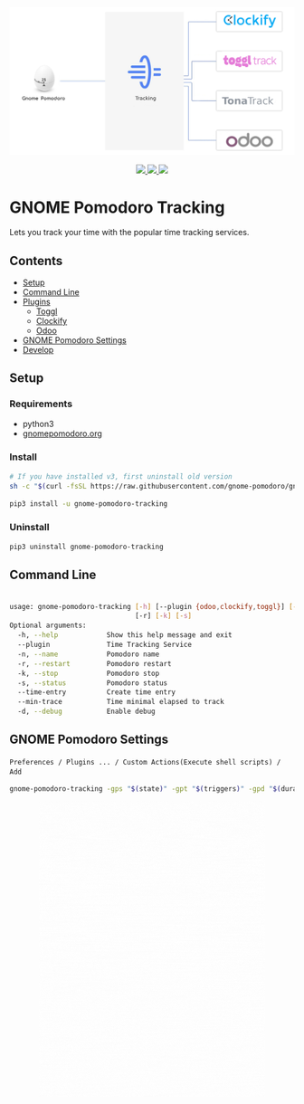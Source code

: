 <p align="center">
  <img src="docs/img/how-does-it-workv4.png" width="1200">
</p>

<p align="center">  
  <a href="https://github.com/gnome-pomodoro/gnome-pomodoro-tracking/actions?query=workflow%3APytest">
    <img src="https://github.com/gnome-pomodoro/gnome-pomodoro-tracking/workflows/Pytest/badge.svg">
  </a>
  <a href="LICENSE">  
    <img src="https://img.shields.io/github/license/gnome-pomodoro/gnome-pomodoro-tracking?style=flat-square" />
  </a>
  <a href=".pm/version.yml">
        <img src="https://img.shields.io/badge/dynamic/yaml?color=green&label=version&query=version.*&url=https://raw.githubusercontent.com/gnome-pomodoro/gnome-pomodoro-tracking/master/.pm/version.yml">
  </a>
</p>

# GNOME Pomodoro Tracking
Lets you track your time with the popular time tracking services.

## Contents

* [Setup](#setup)
* [Command Line](#command-line)
* [Plugins]()
  * [Toggl](docs/toggl.md)
  * [Clockify](docs/clockify.md)
  * [Odoo](docs/odoo.md)
* [GNOME Pomodoro Settings](#gnome-pomodoro-settings)
* [Develop](docs/develop.md)



## Setup

###  Requirements
* python3
* [gnomepomodoro.org](https://gnomepomodoro.org)

### Install
```bash
# If you have installed v3, first uninstall old version
sh -c "$(curl -fsSL https://raw.githubusercontent.com/gnome-pomodoro/gnome-pomodoro-tracking/master/startup.sh)" "" --uninstall
```


```bash
pip3 install -u gnome-pomodoro-tracking
```
### Uninstall
```bash
pip3 uninstall gnome-pomodoro-tracking
```



## Command Line

```bash

usage: gnome-pomodoro-tracking [-h] [--plugin {odoo,clockify,toggl}] [-n]
                               [-r] [-k] [-s]
Optional arguments:
  -h, --help            Show this help message and exit
  --plugin  			Time Tracking Service
  -n, --name   			Pomodoro name
  -r, --restart         Pomodoro restart
  -k, --stop            Pomodoro stop
  -s, --status          Pomodoro status
  --time-entry			Create time entry
  --min-trace           Time minimal elapsed to track
  -d, --debug 			Enable debug

```



## GNOME Pomodoro Settings

`Preferences / Plugins ... / Custom Actions(Execute shell scripts) / Add `

```bash
gnome-pomodoro-tracking -gps "$(state)" -gpt "$(triggers)" -gpd "$(duration)" -gpe "$(elapsed)"
```

<p align="center">  
 <img src="docs/img/gnome-pomodoro-settings.gif" width="400"/>
</p>